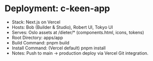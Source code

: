 # Deployment: c-keen-app

- Stack: Next.js on Vercel  
- Hosts: Bob (Builder & Studio), Robert UI, Tokyo UI  
- Serves: Oslo assets at /dieter/* (components.html, icons, tokens)  
- Root Directory: apps/app  
- Build Command: pnpm build  
- Install Command: (Vercel default) pnpm install  
- Notes: Push to main → production deploy via Vercel Git integration.
